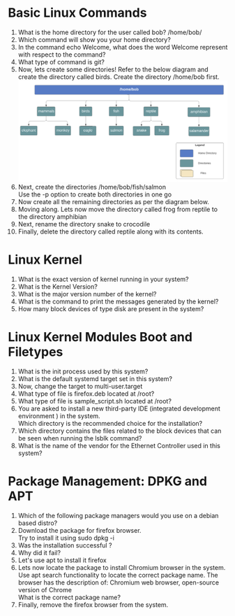 # Basic Linux Commands
1. What is the home directory for the user called bob?
/home/bob/
2. Which command will show you your home directory?
3. In the command echo Welcome, what does the word Welcome represent with respect to the command?
4. What type of command is git?
5. Now, lets create some directories! Refer to the below diagram and create the directory called birds. Create the directory /home/bob first.
![dir](caleston_dir1.png)
6. Next, create the directories /home/bob/fish/salmon  
Use the -p option to create both directories in one go
7. Now create all the remaining directories as per the diagram below.
8. Moving along. Lets now move the directory called frog from reptile to the directory amphibian
9. Next, rename the directory snake to crocodile
10. Finally, delete the directory called reptile along with its contents.

# Linux Kernel
1. What is the exact version of kernel running in your system?
2. What is the Kernel Version?
3. What is the major version number of the kernel?
4. What is the command to print the messages generated by the kernel?
5. How many block devices of type disk are present in the system?

# Linux Kernel Modules Boot and Filetypes
1. What is the init process used by this system?
2. What is the default systemd target set in this system?
3. Now, change the target to multi-user.target
4. What type of file is firefox.deb located at /root?
5. What type of file is sample_script.sh located at /root?
6. You are asked to install a new third-party IDE (integrated development environment ) in the system.  
Which directory is the recommended choice for the installation?
7. Which directory contains the files related to the block devices that can be seen when running the lsblk command?
8. What is the name of the vendor for the Ethernet Controller used in this system?

# Package Management: DPKG and APT
1. Which of the following package managers would you use on a debian based distro?
2. Download the package for firefox browser.  
Try to install it using sudo dpkg -i
3. Was the installation successful ?
4. Why did it fail?
5. Let's use apt to install it firefox
6. Lets now locate the package to install Chromium browser in the system.  
Use apt search functionality to locate the correct package name.
The browser has the description of: Chromium web browser, open-source version of Chrome  
What is the correct package name?
7. Finally, remove the firefox browser from the system.

